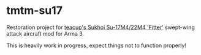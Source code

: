 # tmtm-su17
Restoration project for [teacup's Sukhoi Su-17M4/22M4 'Fitter'](https://forums.bohemia.net/forums/topic/169168-sukhoi-22m4-soviet-attack-aircraft/) swept-wing attack aircraft mod for Arma 3.

This is heavily work in progress, expect things not to function properly!